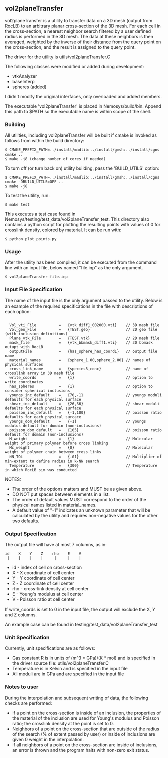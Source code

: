 vol2planeTransfer
-----------------
vol2planeTransfer is a utility to transfer data on a 3D mesh (output from RocLB)
to an arbitrary planar cross-section of the 3D mesh. For each cell in the
cross-section, a nearest neighbor search filtered by a user defined radius is
performed in the 3D mesh. The data at these neighbors is then averaged, weighted
by the inverse of their distance from the query point on the cross-section, and 
the result is assigned to the query point.

The driver for the utility is utils/vol2planeTransfer.C

The following classes were modified or added during development:

- vtkAnalyzer
- baseInterp
- spheres (added)

I didn't modify the original interfaces, only overloaded
and added members.
 
The executable 'vol2planeTransfer' is placed in Nemosys/build/bin. 
Append this path to $PATH so the executable name is within scope of the shell.


### Building ###

All utilities, including vol2planeTransfer will be built if cmake is invoked as
follows from within the build directory:

```
$ CMAKE_PREFIX_PATH=../install/madlib:../install/gmsh:../install/cgns cmake ..
$ make -j8 (change number of cores if needed)
```
To turn off (or turn back on) utility building, pass the 'BUILD_UTILS' option:

```
$ CMAKE_PREFIX_PATH=../install/madlib:../install/gmsh:../install/cgns cmake -DBUILD_UTILS=OFF ..
$ make -j8
```

To test the utility, run:
```
$ make test
```
This executes a test case found in Nemosys/testing/test_data/vol2planeTransfer_test.
This directory also contains a python script for plotting the resulting points with values of 0 for crosslink density, colored by material. It can be run with:
```
$ python plot_points.py
```

### Usage ###
After the utility has been compiled, it can be executed from the command
line with an input file, below named "file.inp" as the only argument.
```
$ vol2planeTransfer file.inp
```
### Input File Specification ###

The name of the input file is the only argument passed to the utility.
Below is an example of the required specifications in the file with
descriptions of each option:

``` 

  Vol_vti_File          =   {vtk_diff1_002000.vti}    // 3D mesh file
  Vol_geo_File          =   {TEST.geo}                // 2D geo file (with inclusion definitions)
  Plane_vtk_File        =   {TEST.vtk}                // 2D mesh file
  mask_file             =   {vtk_bbmask_diff1.vti}    // 3D bbmask outupt with RocLB
  outputFile            =   {has_sphere_has_coord1}   // output file name
  material_names        =   {sphere_1.00,sphere_2.00} // names of physical surfaces
  cross_link_name       =   {species3_conc}           // name of crosslink array in 3D mesh file
  write_coords          =   {1}                       // option to write coordinates
  has_spheres           =   {1}                       // option to consider spherical inclusions
  youngs_inc_default    =   {70,-1}                   // youngs moduli defaults for each physical surface 
  shear_inc_default     =   {26,36}                   // shear moduli defaults for each physical surface
  poisson_inc_default   =   {-1,100}                  // poisson ratio defaults for each physical surcace
  youngs_dom_default    =   {-1}                      // youngs modulus default for domain (non-inclusions)
  poisson_dom_default   =   {105}                     // poisson ratio default for domain (non-inclusions)
  M_weight              =   {1}                       // Molecular weight of primary polymer before cross linking
  Mc_weight             =   {0}                       // Molecular weight of polymer chain between cross links
  NN_TOL                =   {.01}                     // Multiplier of min-extent to define radius in k-NN search
  Temperature           =   {300}                     // Temperature in which RocLB sim was conducted
```

NOTES: 
* The order of the options matters and MUST be as given above.
* DO NOT put spaces between elements in a list.
* The order of default values MUST correspond to the order of the 
  physical names listed in material_names.
* A default value of "-1" indicates an unknown parameter that 
  will be calculated by the utility and requires non-negative
  values for the other two defaults.

### Output Specification ###

The output file will have at most 7 columns, as in:

```
id    X    Y    Z    rho    E    V
 |    |    |    |     |     |    |
```

* id  - index of cell on cross-section
* X   - X coordinate of cell center
* Y   - Y coordinate of cell center
* Z   - Z coordinate of cell center
* rho - cross-link density at cell center
* E   - Young's modulus at cell center
* V   - Poisson ratio at cell center

If write_coords is set to 0 in the input file, the output will 
exclude the X, Y and Z columns. 

An example case can be found in testing/test_data/vol2planeTransfer_test

### Unit Specification ###
Currently, unit specifications are as follows:
* Gas constant R is in units of (m^3 * GPa)/(K * mol) and is specified 
  in the driver source file: utils/vol2planeTransfer.C
* Temperature is in Kelvin and is specified in the input file
* All moduli are in GPa and are specified in the input file

### Notes to user ###
During the interpolation and subsequent writing of data, the following
checks are performed:
* If a point on the cross-section is inside of an inclusion, the properties of the
  material of the inclusion are used for Young's modulus and Poisson ratio; the crosslink
  density at the point is set to 0. 
* Neighbors of a point on the cross-section that are outside of the radius of the search
  (% of extent passed by user) or inside of inclusions are given 0 weight 
  in the interpolation.
* If all neighbors of a point on the cross-section are inside of inclusions, an error
  is thrown and the program halts with non-zero exit status.
